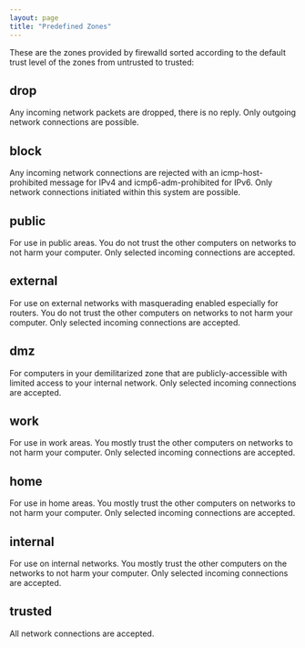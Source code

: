 ```yaml
---
layout: page
title: "Predefined Zones"
---
```


These are the zones provided by firewalld sorted according to the default trust level of the zones from untrusted to trusted:

## drop

Any incoming network packets are dropped, there is no reply. Only outgoing network connections are possible.

## block

Any incoming network connections are rejected with an icmp-host-prohibited message for IPv4 and icmp6-adm-prohibited for IPv6. Only network connections initiated within this system are possible.

## public

For use in public areas. You do not trust the other computers on networks to not harm your computer. Only selected incoming connections are accepted.

## external

For use on external networks with masquerading enabled especially for routers. You do not trust the other computers on networks to not harm your computer. Only selected incoming connections are accepted.

## dmz

For computers in your demilitarized zone that are publicly-accessible with limited access to your internal network. Only selected incoming connections are accepted.

## work

For use in work areas. You mostly trust the other computers on networks to not harm your computer. Only selected incoming connections are accepted.

## home

For use in home areas. You mostly trust the other computers on networks to not harm your computer. Only selected incoming connections are accepted.

## internal

For use on internal networks. You mostly trust the other computers on the networks to not harm your computer. Only selected incoming connections are accepted.

## trusted

All network connections are accepted.
